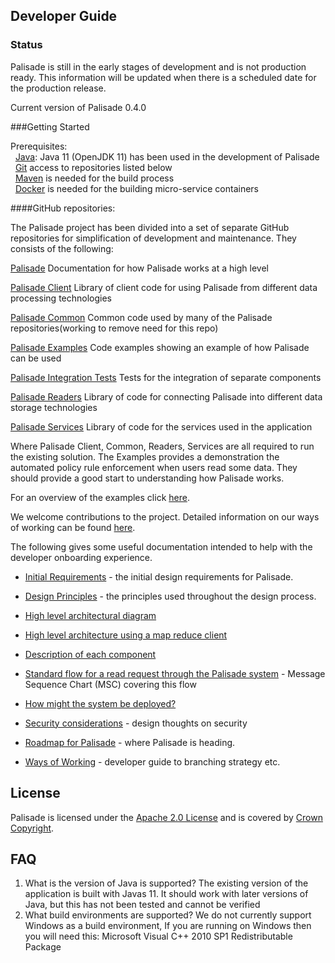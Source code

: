 
<!---
Copyright 2020 Crown Copyright

Licensed under the Apache License, Version 2.0 (the "License");
you may not use this file except in compliance with the License.
You may obtain a copy of the License at

  http://www.apache.org/licenses/LICENSE-2.0

Unless required by applicable law or agreed to in writing, software
distributed under the License is distributed on an "AS IS" BASIS,
WITHOUT WARRANTIES OR CONDITIONS OF ANY KIND, either express or implied.
See the License for the specific language governing permissions and
limitations under the License.
--->



## Developer Guide


### Status
Palisade is still in the early stages of development and is not production ready.  This information will be updated when there is a scheduled date for the production release.
 
Current version of Palisade 0.4.0


###Getting Started

Prerequisites:<br/>
&nbsp;&nbsp;[Java](https://openjdk.java.net/projects/jdk/11/): Java 11 (OpenJDK 11) has been used in the development of Palisade<br/>
&nbsp;&nbsp;[Git](https://git-scm.com/) access to repositories listed below<br/>
&nbsp;&nbsp;[Maven](https://maven.apache.org/) is needed for the build process<br/>
&nbsp;&nbsp;[Docker](https://www.docker.com/) is needed for the building micro-service containers<br/>


 

####GitHub repositories:
 
  The Palisade project has been divided into a set of separate GitHub repositories for simplification of development and maintenance. 
  They consists of the following:
  
  
[Palisade](https://gchq.github.io/Palisade)
Documentation for how Palisade works at a high level

[Palisade Client](https://github.com/gchq/Palisade-clients)
Library of client code for using Palisade from different data processing technologies

[Palisade Common](https://github.com/gchq/Palisade-common)
Common code used by many of the Palisade repositories(working to remove need for this repo)

[Palisade Examples](https://github.com/gchq/Palisade-examples)
Code examples showing an example of how Palisade can be used

[Palisade Integration Tests](https://github.com/gchq/Palisade-integration-tests)
Tests for the integration of separate components

[Palisade Readers](https://github.com/gchq/Palisade-readers)
Library of code for connecting Palisade into different data storage technologies

[Palisade Services](https://github.com/gchq/Palisade-services)
Library of code for the services used in the application

 
Where Palisade Client, Common, Readers, Services are all required to run the existing solution.  The Examples provides a demonstration the automated policy rule enforcement when users read some data. They should provide a good start to understanding how Palisade works.

For an overview of the examples click [here](https://github.com/gchq/Palisade-examples).



We welcome contributions to the project. Detailed information on our ways of working can be found [here](https://gchq.github.io/Palisade/doc/other/ways_of_working.html).

The following gives some useful documentation intended to help with the developer onboarding experience.

* [Initial Requirements](initial_requirements.md) - the initial design requirements for Palisade.

* [Design Principles](design_principles.md) - the principles used throughout the design process.

* [High level architectural diagram](high_level_architecture.md)

* [High level architecture using a map reduce client](map_reduce_architecture.md)

* [Description of each component](component_descriptions.md)

* [Standard flow for a read request through the Palisade system](read_process.md) - Message Sequence Chart (MSC) covering this flow

* [How might the system be deployed?](deployment_ideas.md)

* [Security considerations](security_considerations.md) - design thoughts on security

* [Roadmap for Palisade](roadmap.md) - where Palisade is heading.

* [Ways of Working](../other/ways_of_working.md) - developer guide to branching strategy etc.



## License

Palisade is licensed under the [Apache 2.0 License](https://www.apache.org/licenses/LICENSE-2.0) and is covered by [Crown Copyright](https://www.nationalarchives.gov.uk/information-management/re-using-public-sector-information/copyright-and-re-use/crown-copyright/).



## FAQ

1. What is the version of Java is supported?   The existing version of the application is built with Javas 11.  It should work with later versions of Java, but this has not been tested and cannot be verified
1. What build environments are supported?  We do not currently support Windows as a build environment, If you are running on Windows then you will need this: Microsoft Visual C++ 2010 SP1 Redistributable Package

